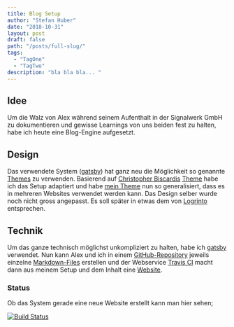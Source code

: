 ```yaml
---
title: Blog Setup
author: "Stefan Huber"
date: "2018-10-31"
layout: post
draft: false
path: "/posts/full-slug/"
tags:
  - "TagOne"
  - "TagTwo"
description: "bla bla bla... "
---
```



## Idee
Um die Walz von Alex während seinem Aufenthalt in der Signalwerk GmbH zu dokumentieren und gewisse Learnings von uns beiden fest zu halten, habe ich heute eine Blog-Engine aufgesetzt.


## Design
Das verwendete System ([gatsby](https://www.gatsbyjs.org/)) hat ganz neu die Möglichkeit so genannte [Themes](https://github.com/gatsbyjs/gatsby/issues/2662) zu verwenden. Basierend auf [Christopher Biscardis](https://www.christopherbiscardi.com/) [Theme](https://github.com/ChristopherBiscardi/gatsby-theme-examples) habe ich das Setup adaptiert und habe [mein Theme](https://github.com/signalwerk/gatsby-theme-signalwerk) nun so generalisiert, dass es in mehreren Websites verwendet werden kann. Das Design selber wurde noch nicht gross angepasst. Es  soll später in etwas dem von [Logrinto](https://logrinto.ch/) entsprechen.

## Technik
Um das ganze technisch möglichst unkompliziert zu halten, habe ich [gatsby](https://www.gatsbyjs.org/) verwendet. Nun kann Alex und ich in einem [GitHub-Repository](https://github.com/signalwerk/walz.alexanderboenninger) jeweils einzelne [Markdown-Files](https://daringfireball.net/projects/markdown/syntax) erstellen und der Webservice [Travis CI](https://travis-ci.org/) macht dann aus meinem Setup und dem Inhalt eine [Website](https://signalwerk.github.io/walz.alexanderboenninger/).


### Status
Ob das System gerade eine neue Website erstellt kann man hier sehen;

[![Build Status](https://travis-ci.org/signalwerk/walz.alexanderboenninger.svg?branch=master)](https://travis-ci.org/signalwerk/walz.alexanderboenninger)
